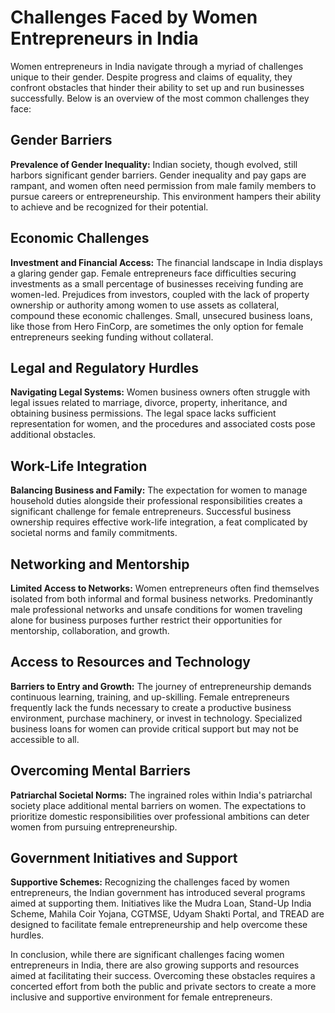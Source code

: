 # Challenges Faced by Women Entrepreneurs in India

Women entrepreneurs in India navigate through a myriad of challenges unique to their gender. Despite progress and claims of equality, they confront obstacles that hinder their ability to set up and run businesses successfully. Below is an overview of the most common challenges they face:

## Gender Barriers

**Prevalence of Gender Inequality:** Indian society, though evolved, still harbors significant gender barriers. Gender inequality and pay gaps are rampant, and women often need permission from male family members to pursue careers or entrepreneurship. This environment hampers their ability to achieve and be recognized for their potential.

## Economic Challenges

**Investment and Financial Access:** The financial landscape in India displays a glaring gender gap. Female entrepreneurs face difficulties securing investments as a small percentage of businesses receiving funding are women-led. Prejudices from investors, coupled with the lack of property ownership or authority among women to use assets as collateral, compound these economic challenges. Small, unsecured business loans, like those from Hero FinCorp, are sometimes the only option for female entrepreneurs seeking funding without collateral.

## Legal and Regulatory Hurdles

**Navigating Legal Systems:** Women business owners often struggle with legal issues related to marriage, divorce, property, inheritance, and obtaining business permissions. The legal space lacks sufficient representation for women, and the procedures and associated costs pose additional obstacles.

## Work-Life Integration

**Balancing Business and Family:** The expectation for women to manage household duties alongside their professional responsibilities creates a significant challenge for female entrepreneurs. Successful business ownership requires effective work-life integration, a feat complicated by societal norms and family commitments.

## Networking and Mentorship

**Limited Access to Networks:** Women entrepreneurs often find themselves isolated from both informal and formal business networks. Predominantly male professional networks and unsafe conditions for women traveling alone for business purposes further restrict their opportunities for mentorship, collaboration, and growth.

## Access to Resources and Technology

**Barriers to Entry and Growth:** The journey of entrepreneurship demands continuous learning, training, and up-skilling. Female entrepreneurs frequently lack the funds necessary to create a productive business environment, purchase machinery, or invest in technology. Specialized business loans for women can provide critical support but may not be accessible to all.

## Overcoming Mental Barriers

**Patriarchal Societal Norms:** The ingrained roles within India's patriarchal society place additional mental barriers on women. The expectations to prioritize domestic responsibilities over professional ambitions can deter women from pursuing entrepreneurship.

## Government Initiatives and Support

**Supportive Schemes:** Recognizing the challenges faced by women entrepreneurs, the Indian government has introduced several programs aimed at supporting them. Initiatives like the Mudra Loan, Stand-Up India Scheme, Mahila Coir Yojana, CGTMSE, Udyam Shakti Portal, and TREAD are designed to facilitate female entrepreneurship and help overcome these hurdles.

In conclusion, while there are significant challenges facing women entrepreneurs in India, there are also growing supports and resources aimed at facilitating their success. Overcoming these obstacles requires a concerted effort from both the public and private sectors to create a more inclusive and supportive environment for female entrepreneurs.

